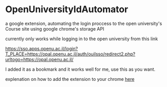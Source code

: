 # OpenUniversityIdAutomator
a google extension, automating the login proccess to the open university's Course site
using google chrome's storage API

currently only works while logging in to the open university from this link 

https://sso.apps.openu.ac.il/login?T_PLACE=https://opal.openu.ac.il/auth/ouilsso/redirect2.php?urltogo=https://opal.openu.ac.il/

I added it as a bookmark and it works well for me, use this as you want.

explenation on how to add the extension to your chrome [here](https://developer.chrome.com/docs/extensions/mv3/getstarted/development-basics/#load-unpacked)
